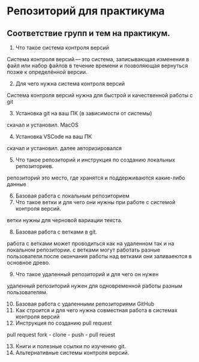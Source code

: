 # Репозиторий для практикума
## Соответствие групп и тем на практикум.

1. Что такое система контроля версий

Система контроля версий — это система, записывающая изменения в файл или набор файлов в течение времени и позволяющая вернуться позже к определённой версии.

2. Для чего нужна система контроля версий

Система контроля версий нужна для быстрой и качественной работы с git

3. Установка git на ваш ПК (в зависимости от системы)

скачал и установил. MacOS

4. Установка VSCode на ваш ПК

скачал и установил. далее авторизировался


5. Что такое репозиторий и инструкция по созданию локальных репозиториев.

репозиторий это место, где хранятся и поддерживаются какие-либо данные


6. Базовая работа с локальным репозиторием
7. Что такое ветки и для чего они нужны при работе с системой контроля версий.

ветки нужны для черновой вариации текста.

8. Базовая работа с ветками в git.

работа с ветками может проводиться как на удаленном так и на локальном репозитории. с ветками могут работать разные пользователи.после окончания работы над ветками они заливаеются в основное древо.

9. Что такое удаленный репозиторий и для чего он нужен

удаленный репозиторий нужен для одновременной работы разным пользователям.

10. Базовая работа с удаленными репозиториями GitHub
11. Как строится и для чего нужна совместная работа в системах контроля версий
12. Инструкция по созданию pull request

 pull request fork - clone - push - pull reuest

13. Книги и полезные ссылки по изучению git.
14. Альтернативные системы контроля версий.
